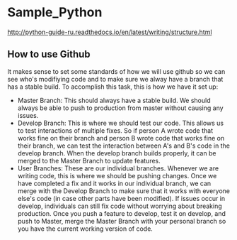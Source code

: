 # Sample_Python
http://python-guide-ru.readthedocs.io/en/latest/writing/structure.html


## How to use Github

It makes sense to set some standards of how we will use github so we can see who's modifiying code and to make sure we alway have a branch that has a stable build. To accomplish this task, this is how we have it set up:

* Master Branch: This should always have a stable build. We should always be able to push to production from master without causing any issues.
* Develop Branch: This is where we should test our code. This allows us to test interactions of multiple fixes. So if person A wrote code that works fine on their branch and person B wrote code that works fine on their branch, we can test the interaction between A's and B's code in the develop branch. When the develop branch builds properly, it can be merged to the Master Branch to update features.
* User Branches: These are our individual branches. Whenever we are writing code, this is where we should be pushing changes. Once we have completed a fix and it works in our individual branch, we can merge with the Develop Branch to make sure that it works with everyone else's code (in case other parts have been modified). If issues occur in develop, individuals can still fix code without worrying about breaking production. Once you push a feature to develop, test it on develop, and push to Master, merge the Master Branch with your personal branch so you have the current working version of code.
